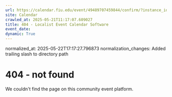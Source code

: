 ```yaml
---
url: https://calendar.fiu.edu/event/49489707459844/confirm/?instance_id=49489707489555&return=https%3A%2F%2Fcalendar.fiu.edu%2Fcalendar%3Fevent_types%255B%255D%3D36918157286658
site: Calendar
crawled_at: 2025-05-21T11:17:07.609027
title: 404 - Localist Event Calendar Software
event_date: 
dynamic: True
---
```

normalized_at: 2025-05-22T17:17:27.796873
normalization_changes: Added trailing slash to directory path

# 404 - not found
We couldn't find the page on this community event platform.
